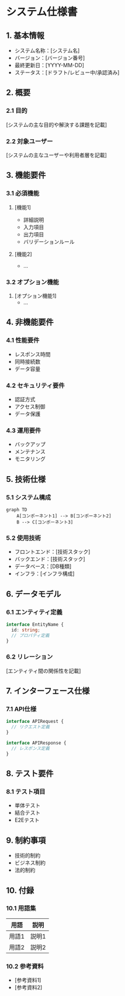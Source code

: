 # システム仕様書

## 1. 基本情報
- システム名称：[システム名]
- バージョン：[バージョン番号]
- 最終更新日：[YYYY-MM-DD]
- ステータス：[ドラフト/レビュー中/承認済み]

## 2. 概要
### 2.1 目的
[システムの主な目的や解決する課題を記載]

### 2.2 対象ユーザー
[システムの主なユーザーや利用者層を記載]

## 3. 機能要件
### 3.1 必須機能
1. [機能1]
   - 詳細説明
   - 入力項目
   - 出力項目
   - バリデーションルール

2. [機能2]
   - ...

### 3.2 オプション機能
1. [オプション機能1]
   - ...

## 4. 非機能要件
### 4.1 性能要件
- レスポンス時間
- 同時接続数
- データ容量

### 4.2 セキュリティ要件
- 認証方式
- アクセス制御
- データ保護

### 4.3 運用要件
- バックアップ
- メンテナンス
- モニタリング

## 5. 技術仕様
### 5.1 システム構成
```mermaid
graph TD
    A[コンポーネント1] --> B[コンポーネント2]
    B --> C[コンポーネント3]
```

### 5.2 使用技術
- フロントエンド：[技術スタック]
- バックエンド：[技術スタック]
- データベース：[DB種類]
- インフラ：[インフラ構成]

## 6. データモデル
### 6.1 エンティティ定義
```typescript
interface EntityName {
  id: string;
  // プロパティ定義
}
```

### 6.2 リレーション
[エンティティ間の関係性を記載]

## 7. インターフェース仕様
### 7.1 API仕様
```typescript
interface APIRequest {
  // リクエスト定義
}

interface APIResponse {
  // レスポンス定義
}
```

## 8. テスト要件
### 8.1 テスト項目
- 単体テスト
- 結合テスト
- E2Eテスト

## 9. 制約事項
- 技術的制約
- ビジネス制約
- 法的制約

## 10. 付録
### 10.1 用語集
| 用語 | 説明 |
|------|------|
| 用語1 | 説明1 |
| 用語2 | 説明2 |

### 10.2 参考資料
- [参考資料1]
- [参考資料2]